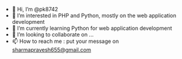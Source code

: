- 👋 Hi, I’m @pk8742
- 👀 I’m interested in PHP and Python, mostly on the web application development
- 🌱 I’m currently learning Python for web application development
- 💞️ I’m looking to collaborate on ...
- 📫 How to reach me : put your message on sharmapravesh655@gmail.com

<!---
pk8742/pk8742 is a ✨ special ✨ repository because its `README.md` (this file) appears on your GitHub profile.
You can click the Preview link to take a look at your changes.
--->
